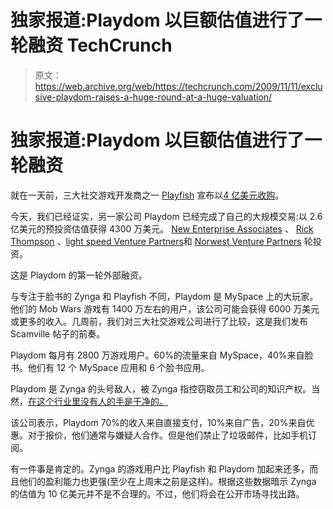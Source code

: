 # 独家报道:Playdom 以巨额估值进行了一轮融资 TechCrunch

> 原文：<https://web.archive.org/web/https://techcrunch.com/2009/11/11/exclusive-playdom-raises-a-huge-round-at-a-huge-valuation/>

# 独家报道:Playdom 以巨额估值进行了一轮融资

就在一天前，三大社交游戏开发商之一 [Playfish](https://web.archive.org/web/20230216133801/http://www.playfish.com/) 宣布以[4 亿美元收购](https://web.archive.org/web/20230216133801/https://techcrunch.com/2009/11/09/not-playing-around-electronic-arts-buys-playfish-for-275-million/)。

今天，我们已经证实，另一家公司 Playdom 已经完成了自己的大规模交易:以 2.6 亿美元的预投资估值获得 4300 万美元。 [New Enterprise Associates](https://web.archive.org/web/20230216133801/http://www.crunchbase.com/financial-organization/new-enterprise-associates) 、 [Rick Thompson](https://web.archive.org/web/20230216133801/http://www.crunchbase.com/person/rick-thompson) 、[light speed Venture Partners](https://web.archive.org/web/20230216133801/http://www.crunchbase.com/financial-organization/lightspeed-venture-partners)和 [Norwest Venture Partners](https://web.archive.org/web/20230216133801/http://www.crunchbase.com/financial-organization/norwest-venture-partners) 轮投资。

这是 Playdom 的第一轮外部融资。

与专注于脸书的 Zynga 和 Playfish 不同，Playdom 是 MySpace 上的大玩家。他们的 Mob Wars 游戏有 1400 万左右的用户，该公司可能会获得 6000 万美元或更多的收入。几周前，我们对三大社交游戏公司进行了比较，这是我们发布 Scamville 帖子的前奏。

Playdom 每月有 2800 万游戏用户。60%的流量来自 MySpace，40%来自脸书。他们有 12 个 MySpace 应用和 6 个脸书应用。

Playdom 是 Zynga 的头号敌人，被 Zynga 指控窃取员工和公司的知识产权。当然，[在这个行业里没有人的手是干净的。](https://web.archive.org/web/20230216133801/https://techcrunch.com/2009/11/06/zynga-scamville-mark-pinkus-faceboo/)

该公司表示，Playdom 70%的收入来自直接支付，10%来自广告，20%来自优惠。对于报价，他们通常与嫌疑人合作。但是他们禁止了垃圾邮件，比如手机订阅。

有一件事是肯定的。Zynga 的游戏用户比 Playfish 和 Playdom 加起来还多，而且他们的盈利能力也更强(至少在上周末之前是这样)。根据这些数据暗示 Zynga 的估值为 10 亿美元并不是不合理的。不过，他们将会在公开市场寻找出路。